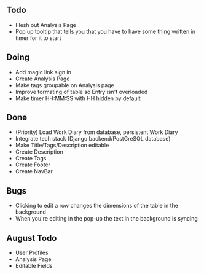 ## Todo 
- Flesh out Analysis Page
- Pop up tooltip that tells you that you have to have some thing written in timer for it to start

## Doing
- Add magic link sign in
- Create Analysis Page
- Make tags groupable on Analysis page
- Improve formating of table so Entry isn't overloaded
- Make timer HH:MM:SS with HH hidden by default

## Done
- (Priority) Load Work Diary from database, persistent Work Diary
- Integrate tech stack (Django backend/PostGreSQL database)
- Make Title/Tags/Description editable
- Create Description
- Create Tags
- Create Footer
- Create NavBar
  
## Bugs
- Clicking to edit a row changes the dimensions of the table in the background
- When you're editing in the pop-up the text in the background is syncing

## August Todo
- User Profiles
- Analysis Page
- Editable Fields
